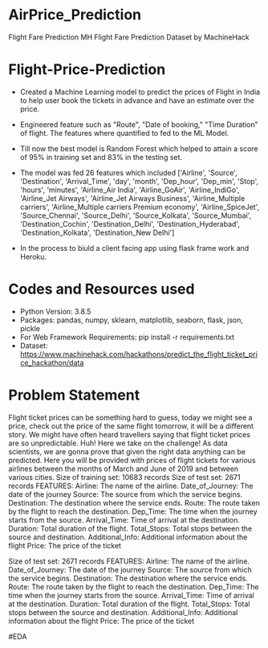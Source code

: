 # AirPrice_Prediction
Flight Fare Prediction MH Flight Fare Prediction Dataset by MachineHack

# Flight-Price-Prediction

- Created a Machine Learning model to predict the prices of Flight in India to help user book the tickets in advance and have an estimate over the price.
- Engineered feature such as "Route", "Date of booking," "Time Duration" of flight. The features where quantified to fed to the ML Model.
- Till now the best model is Random Forest which helped to attain a score of 95% in training set and 83% in the testing set. 
- The model was fed 26 features which included ['Airline', 'Source', 'Destination', 'Arrival_Time', 'day',
       'month', 'Dep_hour', 'Dep_min', 'Stop', 'hours', 'minutes',
       'Airline_Air India', 'Airline_GoAir', 'Airline_IndiGo',
       'Airline_Jet Airways', 'Airline_Jet Airways Business',
       'Airline_Multiple carriers',
       'Airline_Multiple carriers Premium economy', 'Airline_SpiceJet',
        'Source_Chennai', 'Source_Delhi', 'Source_Kolkata', 'Source_Mumbai',
       'Destination_Cochin', 'Destination_Delhi', 'Destination_Hyderabad',
       'Destination_Kolkata', 'Destination_New Delhi']
       

- In the process to biuld a client facing app using flask frame work and Heroku.

# Codes and Resources used

- Python Version: 3.8.5
- Packages: pandas, numpy, sklearn, matplotlib, seaborn, flask, json, pickle
- For Web Framework Requirements: pip install -r requirements.txt
- Dataset: https://www.machinehack.com/hackathons/predict_the_flight_ticket_price_hackathon/data

# Problem Statement

Flight ticket prices can be something hard to guess, today we might see a price, check out the price of the same flight tomorrow, it will be a different story. We might have often heard travellers saying that flight ticket prices are so unpredictable. Huh! Here we take on the challenge! As data scientists, we are gonna prove that given the right data anything can be predicted. Here you will be provided with prices of flight tickets for various airlines between the months of March and June of 2019 and between various cities.     Size of training set: 10683 records Size of test set: 2671 records FEATURES: Airline: The name of the airline. Date_of_Journey: The date of the journey Source: The source from which the service begins. Destination: The destination where the service ends. Route: The route taken by the flight to reach the destination. Dep_Time: The time when the journey starts from the source. Arrival_Time: Time of arrival at the destination. Duration: Total duration of the flight. Total_Stops: Total stops between the source and destination. Additional_Info: Additional information about the flight Price: The price of the ticket

Size of test set: 2671 records
FEATURES: Airline: The name of the airline.
Date_of_Journey: The date of the journey
Source: The source from which the service begins.
Destination: The destination where the service ends.
Route: The route taken by the flight to reach the destination.
Dep_Time: The time when the journey starts from the source.
Arrival_Time: Time of arrival at the destination.
Duration: Total duration of the flight.
Total_Stops: Total stops between the source and destination.
Additional_Info: Additional information about the flight
Price: The price of the ticket

#EDA

